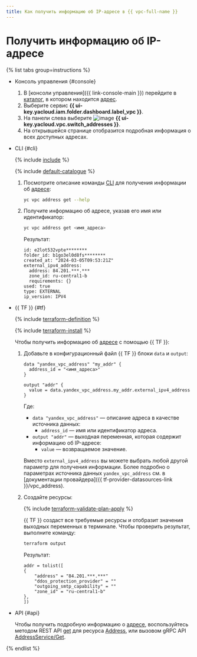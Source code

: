 ```yaml
---
title: Как получить информацию об IP-адресе в {{ vpc-full-name }}
---
```


# Получить информацию об IP-адресе

{% list tabs group=instructions %}

- Консоль управления {#console}

  1. В [консоли управления]({{ link-console-main }}) перейдите в [каталог](../../resource-manager/concepts/resources-hierarchy.md#folder), в котором находится [адрес](../concepts/address.md).
  1. Выберите сервис **{{ ui-key.yacloud.iam.folder.dashboard.label_vpc }}**.
  1. На панели слева выберите ![image](../../_assets/console-icons/map-pin.svg) **{{ ui-key.yacloud.vpc.switch_addresses }}**.
  1. На открывшейся странице отобразится подробная информация о всех доступных адресах.

- CLI {#cli}

  {% include [include](../../_includes/cli-install.md) %}

  {% include [default-catalogue](../../_includes/default-catalogue.md) %}

  1. Посмотрите описание команды [CLI](../../cli/) для получения информации об [адресе](../concepts/address.md):

     ```bash
     yc vpc address get --help
     ```

  1. Получите информацию об адресе, указав его имя или идентификатор:

     ```bash
     yc vpc address get <имя_адреса>
     ```

     Результат:

     ```text
     id: e2lot532vpte********
     folder_id: b1go3el0d8fs********
     created_at: "2024-03-05T09:53:21Z"
     external_ipv4_address:
       address: 84.201.***.***
       zone_id: ru-central1-b
       requirements: {}
     used: true
     type: EXTERNAL
     ip_version: IPV4
     ```

- {{ TF }} {#tf}

  {% include [terraform-definition](../../_tutorials/_tutorials_includes/terraform-definition.md) %}

  {% include [terraform-install](../../_includes/terraform-install.md) %}

  Чтобы получить информацию об [адресе](../concepts/address.md) с помощью {{ TF }}:
  1. Добавьте в конфигурационный файл {{ TF }} блоки `data` и `output`:

     ```hcl
     data "yandex_vpc_address" "my_addr" {
       address_id = "<имя_адреса>"
     }

     output "addr" {
       value = data.yandex_vpc_address.my_addr.external_ipv4_address
     }
     ```

     Где:
     * `data "yandex_vpc_address"` — описание адреса в качестве источника данных:
       * `address_id` — имя или идентификатор адреса.
     * `output "addr"` — выходная переменная, которая содержит информацию об IP-адресе:
       * `value` — возвращаемое значение.

     Вместо `external_ipv4_address` вы можете выбрать любой другой параметр для получения информации. Более подробно о параметрах источника данных `yandex_vpc_address` см. в [документации провайдера]({{ tf-provider-datasources-link }}/vpc_address).
  1. Создайте ресурсы:

     {% include [terraform-validate-plan-apply](../../_tutorials/_tutorials_includes/terraform-validate-plan-apply.md) %}

     {{ TF }} создаст все требуемые ресурсы и отобразит значения выходных переменных в терминале. Чтобы проверить результат, выполните команду:

     ```bash
     terraform output
     ```

     Результат:

     ```text
     addr = tolist([
     {
         "address" = "84.201.***.***"
         "ddos_protection_provider" = ""
         "outgoing_smtp_capability" = ""
         "zone_id" = "ru-central1-b"
     },
     ])
     ```

- API {#api}

  Чтобы получить подробную информацию о [адресе](../concepts/address.md), воспользуйтесь методом REST API [get](../api-ref/Address/get.md) для ресурса [Address](../api-ref/Address/index.md), или вызовом gRPC API [AddressService/Get](../api-ref/grpc/address_service.md#Get).

{% endlist %}
